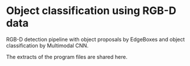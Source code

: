 # Object classification using RGB-D data

RGB-D detection pipeline with object proposals by EdgeBoxes and object classification by Multimodal CNN.

The extracts of the program files are shared here.
